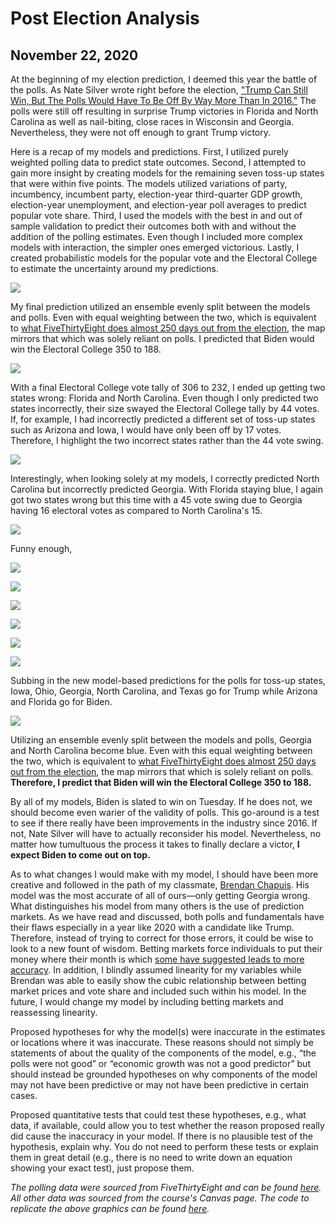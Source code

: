 # Post Election Analysis
## November 22, 2020

At the beginning of my election prediction, I deemed this year the battle of the polls. As Nate Silver wrote right before the election, ["Trump Can Still Win, But The Polls Would Have To Be Off By Way More Than In 2016."](https://fivethirtyeight.com/features/trump-can-still-win-but-the-polls-would-have-to-be-off-by-way-more-than-in-2016/) The polls were still off resulting in surprise Trump victories in Florida and North Carolina as well as nail-biting, close races in Wisconsin and Georgia. Nevertheless, they were not off enough to grant Trump victory.

Here is a recap of my models and predictions. First, I utilized purely weighted polling data to predict state outcomes. Second, I attempted to gain more insight by creating models for the remaining seven toss-up states that were within five points. The models utilized variations of party, incumbency, incumbent party, election-year third-quarter GDP growth, election-year unemployment, and election-year poll averages to predict popular vote share. Third, I used the models with the best in and out of sample validation to predict their outcomes both with and without the addition of the polling estimates. Even though I included more complex models with interaction, the simpler ones emerged victorious. Lastly, I created probabilistic models for the popular vote and the Electoral College to estimate the uncertainty around my predictions.

![](../figures/eval_estimate_plot.png)

My final prediction utilized an ensemble evenly split between the models and polls. Even with equal weighting between the two, which is equivalent to [what FiveThirtyEight does almost 250 days out from the election](https://fivethirtyeight.com/features/how-fivethirtyeights-2020-presidential-forecast-works-and-whats-different-because-of-covid-19/), the map mirrors that which was solely reliant on polls. I predicted that Biden would win the Electoral College 350 to 188.

![](../figures/2020_actual_map.png)

With a final Electoral College vote tally of 306 to 232, I ended up getting two states wrong: Florida and North Carolina. Even though I only predicted two states incorrectly, their size swayed the Electoral College tally by 44 votes. If, for example, I had incorrectly predicted a different set of toss-up states such as Arizona and Iowa, I would have only been off by 17 votes. Therefore, I highlight the two incorrect states rather than the 44 vote swing.  

![](../figures/eval_models_plot.png)

Interestingly, when looking solely at my models, I correctly predicted North Carolina but incorrectly predicted Georgia. With Florida staying blue, I again got two states wrong but this time with a 45 vote swing due to Georgia having 16 electoral votes as compared to North Carolina's 15. 

![](../figures/swing_eval.png)

Funny enough, 

![](../figures/final_models.png)

![](../figures/RMSE_win_margins.png)

![](../figures/2020_win_margins.png)

![](../figures/Trump_voteshare.png)

![](../figures/final_models.png)



![](../figures/final_models_plot.png)

Subbing in the new model-based predictions for the polls for toss-up states, Iowa, Ohio, Georgia, North Carolina, and Texas go for Trump while Arizona and Florida go for Biden.

![](../figures/final_estimate_plot.png)

Utilizing an ensemble evenly split between the models and polls, Georgia and North Carolina become blue. Even with this equal weighting between the two, which is equivalent to [what FiveThirtyEight does almost 250 days out from the election](https://fivethirtyeight.com/features/how-fivethirtyeights-2020-presidential-forecast-works-and-whats-different-because-of-covid-19/), the map mirrors that which is solely reliant on polls. **Therefore, I predict that Biden will win the Electoral College 350 to 188.**


By all of my models, Biden is slated to win on Tuesday. If he does not, we should become even warier of the validity of polls. This go-around is a test to see if there really have been improvements in the industry since 2016. If not, Nate Silver will have to actually reconsider his model. Nevertheless, no matter how tumultuous the process it takes to finally declare a victor, **I expect Biden to come out on top.**

As to what changes I would make with my model, I should have been more creative and followed in the path of my classmate, [Brendan Chapuis](https://bchaps1999.github.io/2020_election_analytics/posts/final_prediction.html). His model was the most accurate of all of ours—only getting Georgia wrong. What distinguishes his model from many others is the use of prediction markets. As we have read and discussed, both polls and fundamentals have their flaws especially in a year like 2020 with a candidate like Trump. Therefore, instead of trying to correct for those errors, it could be wise to look to a new fount of wisdom. Betting markets force individuals to put their money where their month is which [some have suggested leads to more accuracy](https://www.forbes.com/sites/jimrossi/2020/10/29/election-odds-is-political-betting-more-accurate-than-polling/?sh=73facb3969f8). In addition, I blindly assumed linearity for my variables while Brendan was able to easily show the cubic relationship between betting market prices and vote share and included such within his model. In the future, I would change my model by including betting markets and reassessing linearity. 

Proposed hypotheses for why the model(s) were inaccurate in the estimates or locations where it was inaccurate.  These reasons should not simply be statements of about the quality of the components of the model, e.g., “the polls were not good” or “economic growth was not a good predictor” but should instead be grounded hypotheses on why components of the model may not have been predictive or may not have been predictive in certain cases.

Proposed quantitative tests that could test these hypotheses, e.g., what data, if available, could allow you to test whether the reason proposed really did cause the inaccuracy in your model.  If there is no plausible test of the hypothesis, explain why.  You do not need to perform these tests or explain them in great detail (e.g., there is no need to write down an equation showing your exact test), just propose them.  


*The polling data were sourced from FiveThirtyEight and can be found [here](#https://data.fivethirtyeight.com). All other data was sourced from the course's Canvas page. The code to replicate the above graphics can be found [here](https://github.com/SamuelLowry/gov1347_blog/blob/master/scripts/04-blog.R).*